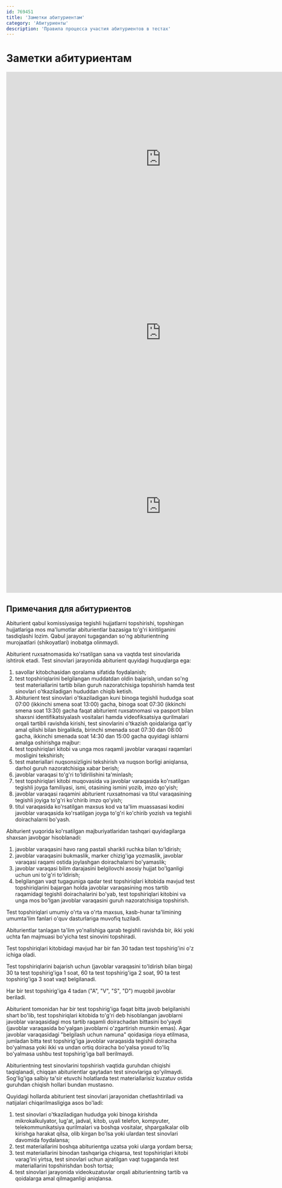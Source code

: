 ```yaml
---
id: 769451
title: 'Заметки абитуриентам'
category: 'Абитуриенты'
description: 'Правила процесса участия абитуриентов в тестах'
---
```


# Заметки абитуриентам

<iframe width="819" height="461" src="https://www.youtube.com/embed/xK3FrPLufL0" frameborder="0" allow="accelerometer; autoplay; clipboard-write; encrypted-media; gyroscope; picture-in-picture" allowfullscreen></iframe>

<iframe width="819" height="461" src="https://www.youtube.com/embed/OPOYWw2yYMk" frameborder="0" allow="accelerometer; autoplay; clipboard-write; encrypted-media; gyroscope; picture-in-picture" allowfullscreen></iframe>

<iframe width="819" height="461" src="https://www.youtube.com/embed/VgLXwEghlhY" frameborder="0" allow="accelerometer; autoplay; clipboard-write; encrypted-media; gyroscope; picture-in-picture" allowfullscreen></iframe>

## Примечания для абитуриентов

Abiturient qabul komissiyasiga tegishli hujjatlarni topshirishi, topshirgan hujjatlariga mos ma'lumotlar abiturientlar bazasiga to'g'ri kiritilganini tasdiqlashi lozim. Qabul jarayoni tugagandan so'ng abiturientning murojaatlari (shikoyatlari) inobatga olinmaydi.

Abiturient ruxsatnomasida ko'rsatilgan sana va vaqtda test sinovlarida ishtirok etadi. Test sinovlari jarayonida abiturient quyidagi huquqlarga ega:

1. savollar kitobchasidan qoralama sifatida foydalanish;
2. test topshiriqlarini belgilangan muddatdan oldin bajarish, undan so'ng test materiallarini tartib bilan guruh nazoratchisiga topshirish hamda test sinovlari o'tkaziladigan hududdan chiqib ketish.
3. Abiturient test sinovlari o'tkaziladigan kuni binoga tegishli hududga soat 07:00 (ikkinchi smena soat 13:00) gacha, binoga soat 07:30 (ikkinchi smena soat 13:30) gacha faqat abiturient ruxsatnomasi va pasport bilan shaxsni identifikatsiyalash vositalari hamda videofiksatsiya qurilmalari orqali tartibli ravishda kirishi, test sinovlarini o'tkazish qoidalariga qat'iy amal qilishi bilan birgalikda, birinchi smenada soat 07:30 dan 08:00 gacha, ikkinchi smenada soat 14:30 dan 15:00 gacha quyidagi ishlarni amalga oshirishga majbur:
4. test topshiriqlari kitobi va unga mos raqamli javoblar varaqasi raqamlari mosligini tekshirish;
5. test materiallari nuqsonsizligini tekshirish va nuqson borligi aniqlansa, darhol guruh nazoratchisiga xabar berish;
6. javoblar varaqasi to'g'ri to'ldirilishini ta'minlash;
7. test topshiriqlari kitobi muqovasida va javoblar varaqasida ko'rsatilgan tegishli joyga familiyasi, ismi, otasining ismini yozib, imzo qo'yish;
8. javoblar varaqasi raqamini abiturient ruxsatnomasi va titul varaqasining tegishli joyiga to'g'ri ko'chirib imzo qo'yish;
9. titul varaqasida ko'rsatilgan maxsus kod va ta'lim muassasasi kodini javoblar varaqasida ko'rsatilgan joyga to'g'ri ko'chirib yozish va tegishli doirachalarni bo'yash.

Abiturient yuqorida ko'rsatilgan majburiyatlaridan tashqari quyidagilarga shaxsan javobgar hisoblanadi:

1. javoblar varaqasini havo rang pastali sharikli ruchka bilan to'ldirish;
2. javoblar varaqasini bukmaslik, marker chizig'iga yozmaslik, javoblar varaqasi raqami ostida joylashgan doirachalarni bo'yamaslik;
3. javoblar varaqasi bilim darajasini belgilovchi asosiy hujjat bo'lganligi uchun uni to'g'ri to'ldirish;
4. belgilangan vaqt tugaguniga qadar test topshiriqlari kitobida mavjud test topshiriqlarini bajargan holda javoblar varaqasining mos tartib raqamidagi tegishli doirachalarini bo'yab, test topshiriqlari kitobini va unga mos bo'lgan javoblar varaqasini guruh nazoratchisiga topshirish.

Test topshiriqlari umumiy o'rta va o'rta maxsus, kasb-hunar ta'limining umumta'lim fanlari o'quv dasturlariga muvofiq tuziladi.

Abiturientlar tanlagan ta'lim yo'nalishiga qarab tegishli ravishda bir, ikki yoki uchta fan majmuasi bo'yicha test sinovini topshiradi.

Test topshiriqlari kitobidagi mavjud har bir fan 30 tadan test topshirig'ini o'z ichiga oladi.

Test topshiriqlarini bajarish uchun (javoblar varaqasini to'ldirish bilan birga) 30 ta test topshirig'iga 1 soat, 60 ta test topshirig'iga 2 soat, 90 ta test topshirig'iga 3 soat vaqt belgilanadi.

Har bir test topshirig'iga 4 tadan ("A", "V", "S", "D") muqobil javoblar beriladi.

Abiturient tomonidan har bir test topshirig'iga faqat bitta javob belgilanishi shart bo'lib, test topshiriqlari kitobida to'g'ri deb hisoblangan javoblarni javoblar varaqasidagi mos tartib raqamli doirachadan bittasini bo'yaydi (javoblar varaqasida bo'yalgan javoblarni o'zgartirish mumkin emas). Agar javoblar varaqasidagi "belgilash uchun namuna" qoidasiga rioya etilmasa, jumladan bitta test topshirig'iga javoblar varaqasida tegishli doiracha bo'yalmasa yoki ikki va undan ortiq doiracha bo'yalsa yoxud to'liq bo'yalmasa ushbu test topshirig'iga ball berilmaydi.

Abiturientning test sinovlarini topshirish vaqtida guruhdan chiqishi taqiqlanadi, chiqqan abiturientlar qaytadan test sinovlariga qo'yilmaydi. Sog'lig'iga salbiy ta'sir etuvchi holatlarda test materiallarisiz kuzatuv ostida guruhdan chiqish hollari bundan mustasno.

Quyidagi hollarda abiturient test sinovlari jarayonidan chetlashtiriladi va natijalari chiqarilmasligiga asos bo'ladi:

1. test sinovlari o'tkaziladigan hududga yoki binoga kirishda mikrokalkulyator, lug'at, jadval, kitob, uyali telefon, kompyuter, telekommunikatsiya qurilmalari va boshqa vositalar, shpargalkalar olib kirishga harakat qilsa, olib kirgan bo'lsa yoki ulardan test sinovlari davomida foydalansa;
2. test materiallarini boshqa abiturientga uzatsa yoki ularga yordam bersa;
3. test materiallarini binodan tashqariga chiqarsa, test topshiriqlari kitobi varag'ini yirtsa, test sinovlari uchun ajratilgan vaqt tugaganda test materiallarini topshirishdan bosh tortsa;
4. test sinovlari jarayonida videokuzatuvlar orqali abiturientning tartib va qoidalarga amal qilmaganligi aniqlansa.
